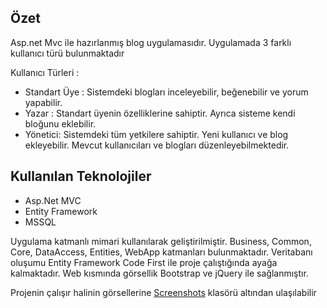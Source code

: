 ## Özet
Asp.net Mvc ile hazırlanmış blog uygulamasıdır. Uygulamada 3 farklı kullanıcı türü bulunmaktadır




Kullanıcı Türleri :
 - Standart Üye : Sistemdeki blogları inceleyebilir, beğenebilir ve yorum yapabilir.
 - Yazar : Standart üyenin özelliklerine sahiptir. Ayrıca sisteme kendi bloğunu eklebilir.
 - Yönetici: Sistemdeki tüm yetkilere sahiptir. Yeni kullanıcı ve blog ekleyebilir. Mevcut kullanıcıları ve blogları düzenleyebilmektedir.

## Kullanılan Teknolojiler
- Asp.Net MVC
- Entity Framework
- MSSQL

Uygulama katmanlı mimari kullanılarak geliştirilmiştir. Business, Common, Core, DataAccess, Entities, WebApp katmanları bulunmaktadır. Veritabanı oluşumu Entity Framework Code First ile proje çalıştığında ayağa kalmaktadır. Web kısmında görsellik Bootstrap ve jQuery ile sağlanmıştır.

Projenin çalışır halinin görsellerine [Screenshots](https://github.com/tekinali/nwBlog/tree/master/Screenshots) klasörü altından ulaşılabilir
